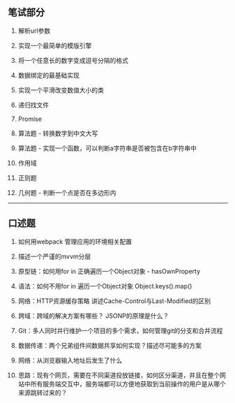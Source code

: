 ## 笔试部分

1. 解析url参数

2. 实现一个最简单的模版引擎

3. 将一个任意长的数字变成逗号分隔的格式

4. 数据绑定的最基础实现

5. 实现一个平滑改变数值大小的类

6. 递归找文件

7. Promise

8. 算法题 - 转换数字到中文大写

9. 算法题 - 实现一个函数，可以判断a字符串是否被包含在b字符串中

10. 作用域

11. 正则题

12. 几何题 - 判断一个点是否在多边形内

---

## 口述题

1. 如何用webpack 管理应用的环境相关配置

2. 描述一个严谨的mvvm分层

3. 原型链：如何用for in 正确遍历一个Object对象 - hasOwnProperty

4. 语法：如何不用for in 遍历一个Object对象 Object.keys().map()

5. 网络：HTTP资源缓存策略 讲述Cache-Control与Last-Modified的区别

6. 跨域：跨域的解决方案有哪些？ JSONP的原理是什么？

7. Git：多人同时并行维护一个项目的多个需求，如何管理git的分支和合并流程

8. 数据传递：两个兄弟组件间数据共享如何实现？描述尽可能多的方案

9. 网络：从浏览器输入地址后发生了什么

10. 思路：现有个网页，需要在不同渠道投放链接，如何区分渠道，并且在整个网站中所有服务端交互中，服务端都可以方便地获取到当前操作的用户是从哪个来源跳转过来的？
